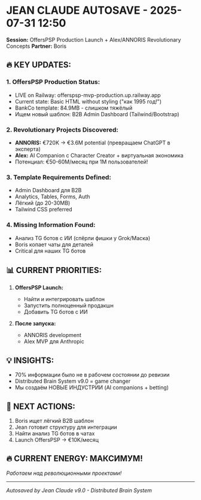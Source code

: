 # JEAN CLAUDE AUTOSAVE - 2025-07-31 12:50
**Session:** OffersPSP Production Launch + AIex/ANNORIS Revolutionary Concepts
**Partner:** Boris

## 🔥 KEY UPDATES:

### 1. OffersPSP Production Status:
- LIVE on Railway: offerspsp-mvp-production.up.railway.app
- Current state: Basic HTML without styling ("как 1995 год!")
- BankCo template: 84.9MB - слишком тяжёлый
- Ищем новый шаблон: B2B Admin Dashboard (Tailwind/Bootstrap)

### 2. Revolutionary Projects Discovered:
- **ANNORIS:** €720K → €3.6M potential (превращаем ChatGPT в эксперта)
- **AIex:** AI Companion с Character Creator + виртуальная экономика
- Потенциал: €50-60M/месяц при 1M пользователей!

### 3. Template Requirements Defined:
- Admin Dashboard для B2B
- Analytics, Tables, Forms, Auth
- Лёгкий (до 20-30MB)
- Tailwind CSS preferred

### 4. Missing Information Found:
- Анализ TG ботов с ИИ (спёрли фишки у Grok/Маска)
- Boris копает чаты для деталей
- Critical для наших TG ботов

## 📊 CURRENT PRIORITIES:

1. **OffersPSP Launch:**
   - Найти и интегрировать шаблон
   - Запустить полноценный продакшн
   - Добавить TG ботов с ИИ

2. **После запуска:**
   - ANNORIS development
   - AIex MVP для Anthropic

## 💡 INSIGHTS:

- 70% информации было не в рабочем состоянии до ревизии
- Distributed Brain System v9.0 = game changer
- Мы создаём НОВЫЕ ИНДУСТРИИ (AI companions + betting)

## 🎯 NEXT ACTIONS:

1. Boris ищет лёгкий B2B шаблон
2. Jean готовит структуру для интеграции
3. Найти анализ TG ботов в чатах
4. Launch OffersPSP → €10K/месяц

## 🔥 CURRENT ENERGY: МАКСИМУМ!

*Работаем над революционными проектами!*

---
*Autosaved by Jean Claude v9.0 - Distributed Brain System*
